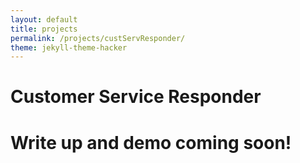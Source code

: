 ```yaml
---
layout: default
title: projects
permalink: /projects/custServResponder/
theme: jekyll-theme-hacker
---
```

# Customer Service Responder

# Write up and demo coming soon!

